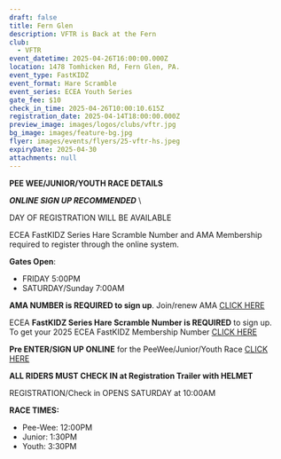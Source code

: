 ```yaml
---
draft: false
title: Fern Glen
description: VFTR is Back at the Fern
club:
  - VFTR
event_datetime: 2025-04-26T16:00:00.000Z
location: 1478 Tomhicken Rd, Fern Glen, PA.
event_type: FastKIDZ
event_format: Hare Scramble
event_series: ECEA Youth Series
gate_fee: $10
check_in_time: 2025-04-26T10:00:10.615Z
registration_date: 2025-04-14T18:00:00.000Z
preview_image: images/logos/clubs/vftr.jpg
bg_image: images/feature-bg.jpg
flyer: images/events/flyers/25-vftr-hs.jpeg
expiryDate: 2025-04-30
attachments: null
---
```

**PEE WEE/JUNIOR/YOUTH RACE DETAILS**

***ONLINE SIGN UP RECOMMENDED*** \

DAY OF REGISTRATION WILL BE AVAILABLE

ECEA FastKIDZ Series Hare Scramble Number and AMA Membership required to register through the online system.

**Gates Open**: 	

* FRIDAY 5:00PM  
* SATURDAY/Sunday 7:00AM

**AMA NUMBER is REQUIRED to sign up**. Join/renew AMA  [CLICK HERE](https://join.americanmotorcyclist.com/privileges/?utm_medium=paidsearch&utm_source=google&utm_campaign=branded&utm_term=&utm_content=ama%20card%20renewal&gad_source=1&gbraid=0AAAAADOfFr2iMqovsCJSDqqTO3GGSUkbL&gclid=Cj0KCQjwy46_BhDOARIsAIvmcwMyNS3T5uYxWzOxhKgccjlshJMJ8K2C4LYP3_jVTPpELdIAgrG2JaMaAsY8EALw_wcB)

ECEA **FastKIDZ Series Hare Scramble Number is REQUIRED** to sign up.\
To get your 2025 ECEA FastKIDZ Membership Number     [CLICK HERE](https://www.moto-tally.com/ECEA/ECEA_PWY/SeriesRegistration.aspx)

**Pre ENTER/SIGN UP ONLINE** for the PeeWee/Junior/Youth Race  [ CLICK HERE](https://www.moto-tally.com/ECEA/ECEA_PWY/PreEntry.aspx)

**ALL RIDERS MUST CHECK IN at Registration Trailer with HELMET**

REGISTRATION/Check in  OPENS SATURDAY at 10:00AM

**RACE TIMES:**

*  Pee-Wee: 12:00PM 	
* Junior: 1:30PM
*  Youth: 3:30PM